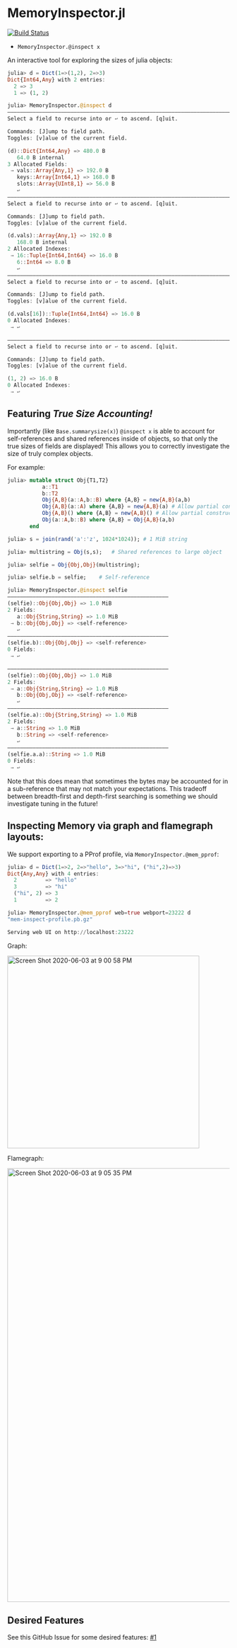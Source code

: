 # MemoryInspector.jl

[![Build Status](https://travis-ci.com/nhdaly/MemoryInspector.jl.svg?branch=master)](https://travis-ci.com/nhdaly/MemoryInspector.jl)

- `MemoryInspector.@inspect x`

An interactive tool for exploring the sizes of julia objects:
```julia
julia> d = Dict(1=>(1,2), 2=>3)
Dict{Int64,Any} with 2 entries:
  2 => 3
  1 => (1, 2)

julia> MemoryInspector.@inspect d
—————————————————————————————————————————————————————————————————————————————————————————————————————————
Select a field to recurse into or ↩ to ascend. [q]uit.

Commands: [J]ump to field path.
Toggles: [v]alue of the current field.

(d)::Dict{Int64,Any} => 480.0 B
   64.0 B internal
3 Allocated Fields:
 → vals::Array{Any,1} => 192.0 B
   keys::Array{Int64,1} => 168.0 B
   slots::Array{UInt8,1} => 56.0 B
   ↩
—————————————————————————————————————————————————————————————————————————————————————————————————————————
Select a field to recurse into or ↩ to ascend. [q]uit.

Commands: [J]ump to field path.
Toggles: [v]alue of the current field.

(d.vals)::Array{Any,1} => 192.0 B
   168.0 B internal
2 Allocated Indexes:
 → 16::Tuple{Int64,Int64} => 16.0 B
   6::Int64 => 8.0 B
   ↩
—————————————————————————————————————————————————————————————————————————————————————————————————————————
Select a field to recurse into or ↩ to ascend. [q]uit.

Commands: [J]ump to field path.
Toggles: [v]alue of the current field.

(d.vals[16])::Tuple{Int64,Int64} => 16.0 B
0 Allocated Indexes:
 → ↩

—————————————————————————————————————————————————————————————————————————————————————————————————————————
Select a field to recurse into or ↩ to ascend. [q]uit.

Commands: [J]ump to field path.
Toggles: [v]alue of the current field.

(1, 2) => 16.0 B
0 Allocated Indexes:
 → ↩

```

## Featuring *True Size Accounting!*
Importantly (like `Base.summarysize(x)`) `@inspect x` is able to account for self-references
and shared references inside of objects, so that only the true sizes of fields are
displayed! This allows you to correctly investigate the size of truly complex objects.

For example:
```julia
julia> mutable struct Obj{T1,T2}
           a::T1
           b::T2
           Obj{A,B}(a::A,b::B) where {A,B} = new{A,B}(a,b)
           Obj{A,B}(a::A) where {A,B} = new{A,B}(a) # Allow partial construction
           Obj{A,B}() where {A,B} = new{A,B}() # Allow partial construction
           Obj(a::A,b::B) where {A,B} = Obj{A,B}(a,b)
       end

julia> s = join(rand('a':'z', 1024*1024)); # 1 MiB string

julia> multistring = Obj(s,s);   # Shared references to large object

julia> selfie = Obj{Obj,Obj}(multistring);

julia> selfie.b = selfie;    # Self-reference

julia> MemoryInspector.@inspect selfie
———————————————————————————————————————————————————
(selfie)::Obj{Obj,Obj} => 1.0 MiB
2 Fields:
   a::Obj{String,String} => 1.0 MiB
 → b::Obj{Obj,Obj} => <self-reference>
   ↩
———————————————————————————————————————————————————
(selfie.b)::Obj{Obj,Obj} => <self-reference>
0 Fields:
 → ↩

———————————————————————————————————————————————————
(selfie)::Obj{Obj,Obj} => 1.0 MiB
2 Fields:
 → a::Obj{String,String} => 1.0 MiB
   b::Obj{Obj,Obj} => <self-reference>
   ↩
———————————————————————————————————————————————————
(selfie.a)::Obj{String,String} => 1.0 MiB
2 Fields:
 → a::String => 1.0 MiB
   b::String => <self-reference>
   ↩
———————————————————————————————————————————————————
(selfie.a.a)::String => 1.0 MiB
0 Fields:
 → ↩
```

Note that this does mean that sometimes the bytes may be accounted for in a sub-reference
that may not match your expectations. This tradeoff between breadth-first and depth-first
searching is something we should investigate tuning in the future!

## Inspecting Memory via graph and flamegraph layouts:

We support exporting to a PProf profile, via `MemoryInspector.@mem_pprof`:

```julia
julia> d = Dict(1=>2, 2=>"hello", 3=>"hi", ("hi",2)=>3)
Dict{Any,Any} with 4 entries:
  2         => "hello"
  3         => "hi"
  ("hi", 2) => 3
  1         => 2

julia> MemoryInspector.@mem_pprof web=true webport=23222 d
"mem-inspect-profile.pb.gz"

Serving web UI on http://localhost:23222
```

Graph:

<img width="435" alt="Screen Shot 2020-06-03 at 9 00 58 PM" src="https://user-images.githubusercontent.com/1582097/83703382-70f9dc80-a5dd-11ea-978a-b6f962bab4ed.png">

Flamegraph:

<img width="980" alt="Screen Shot 2020-06-03 at 9 05 35 PM" src="https://user-images.githubusercontent.com/1582097/83703573-01d0b800-a5de-11ea-8e8b-dcddc479b4da.png">



## Desired Features
See this GitHub Issue for some desired features: [#1](https://github.com/NHDaly/MemoryInspector.jl/issues/1)
